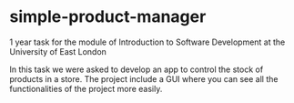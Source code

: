 # simple-product-manager

1 year task for the module of Introduction to Software Development at the University of East London

In this task we were asked to develop an app to control the stock of products in a store. The project include a GUI where you can see all the functionalities of the project more easily.
